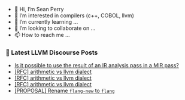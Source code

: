 - 👋 Hi, I’m Sean Perry
- 👀 I’m interested in compilers (c++, COBOL, llvm)
- 🌱 I’m currently learning ...
- 💞️ I’m looking to collaborate on ...
- 📫 How to reach me ...

<!---
s66perry/s66perry is a ✨ special ✨ repository because its `README.md` (this file) appears on your GitHub profile.
You can click the Preview link to take a look at your changes.
--->
### 📕 Latest LLVM Discourse Posts

<!-- DISCOURSE-LLVM:START -->
- [Is it possible to use the result of an IR analysis pass in a MIR pass?](https://discourse.llvm.org/t/is-it-possible-to-use-the-result-of-an-ir-analysis-pass-in-a-mir-pass/72470#post_2)
- [[RFC] arithmetic vs llvm dialect](https://discourse.llvm.org/t/rfc-arithmetic-vs-llvm-dialect/72477#post_3)
- [[RFC] arithmetic vs llvm dialect](https://discourse.llvm.org/t/rfc-arithmetic-vs-llvm-dialect/72477#post_2)
- [[RFC] arithmetic vs llvm dialect](https://discourse.llvm.org/t/rfc-arithmetic-vs-llvm-dialect/72477#post_1)
- [[PROPOSAL] Rename `flang-new` to `flang`](https://discourse.llvm.org/t/proposal-rename-flang-new-to-flang/69462?page=3#post_49)
<!-- DISCOURSE-LLVM:END -->
